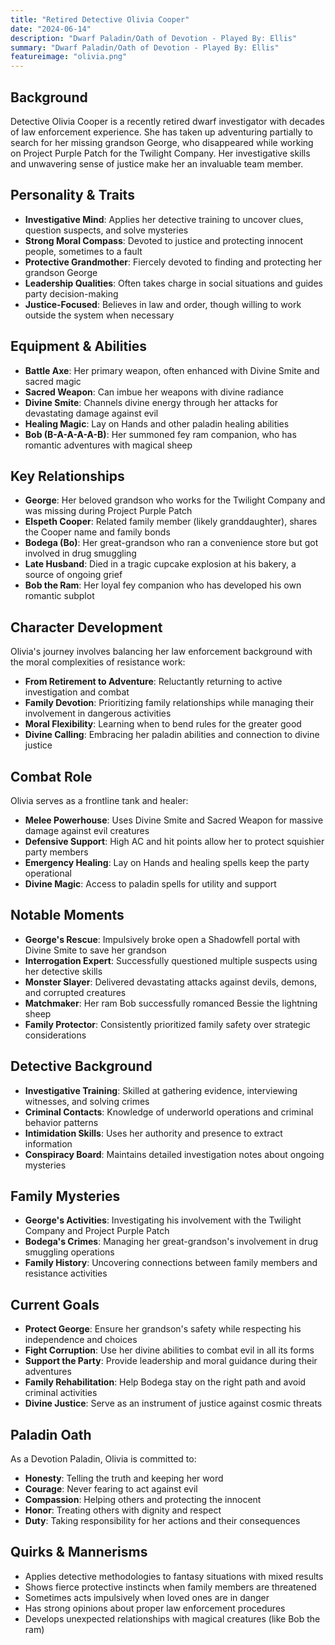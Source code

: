 ```yaml
---
title: "Retired Detective Olivia Cooper"
date: "2024-06-14"
description: "Dwarf Paladin/Oath of Devotion - Played By: Ellis"
summary: "Dwarf Paladin/Oath of Devotion - Played By: Ellis"
featureimage: "olivia.png"
---
```


## Background
Detective Olivia Cooper is a recently retired dwarf investigator with decades of law enforcement experience. She has taken up adventuring partially to search for her missing grandson George, who disappeared while working on Project Purple Patch for the Twilight Company. Her investigative skills and unwavering sense of justice make her an invaluable team member.

## Personality & Traits
- **Investigative Mind**: Applies her detective training to uncover clues, question suspects, and solve mysteries
- **Strong Moral Compass**: Devoted to justice and protecting innocent people, sometimes to a fault
- **Protective Grandmother**: Fiercely devoted to finding and protecting her grandson George
- **Leadership Qualities**: Often takes charge in social situations and guides party decision-making
- **Justice-Focused**: Believes in law and order, though willing to work outside the system when necessary

## Equipment & Abilities
- **Battle Axe**: Her primary weapon, often enhanced with Divine Smite and sacred magic
- **Sacred Weapon**: Can imbue her weapons with divine radiance
- **Divine Smite**: Channels divine energy through her attacks for devastating damage against evil
- **Healing Magic**: Lay on Hands and other paladin healing abilities
- **Bob (B-A-A-A-A-B)**: Her summoned fey ram companion, who has romantic adventures with magical sheep

## Key Relationships
- **George**: Her beloved grandson who works for the Twilight Company and was missing during Project Purple Patch
- **Elspeth Cooper**: Related family member (likely granddaughter), shares the Cooper name and family bonds
- **Bodega (Bo)**: Her great-grandson who ran a convenience store but got involved in drug smuggling
- **Late Husband**: Died in a tragic cupcake explosion at his bakery, a source of ongoing grief
- **Bob the Ram**: Her loyal fey companion who has developed his own romantic subplot

## Character Development
Olivia's journey involves balancing her law enforcement background with the moral complexities of resistance work:
- **From Retirement to Adventure**: Reluctantly returning to active investigation and combat
- **Family Devotion**: Prioritizing family relationships while managing their involvement in dangerous activities
- **Moral Flexibility**: Learning when to bend rules for the greater good
- **Divine Calling**: Embracing her paladin abilities and connection to divine justice

## Combat Role
Olivia serves as a frontline tank and healer:
- **Melee Powerhouse**: Uses Divine Smite and Sacred Weapon for massive damage against evil creatures
- **Defensive Support**: High AC and hit points allow her to protect squishier party members
- **Emergency Healing**: Lay on Hands and healing spells keep the party operational
- **Divine Magic**: Access to paladin spells for utility and support

## Notable Moments
- **George's Rescue**: Impulsively broke open a Shadowfell portal with Divine Smite to save her grandson
- **Interrogation Expert**: Successfully questioned multiple suspects using her detective skills
- **Monster Slayer**: Delivered devastating attacks against devils, demons, and corrupted creatures
- **Matchmaker**: Her ram Bob successfully romanced Bessie the lightning sheep
- **Family Protector**: Consistently prioritized family safety over strategic considerations

## Detective Background
- **Investigative Training**: Skilled at gathering evidence, interviewing witnesses, and solving crimes
- **Criminal Contacts**: Knowledge of underworld operations and criminal behavior patterns
- **Intimidation Skills**: Uses her authority and presence to extract information
- **Conspiracy Board**: Maintains detailed investigation notes about ongoing mysteries

## Family Mysteries
- **George's Activities**: Investigating his involvement with the Twilight Company and Project Purple Patch
- **Bodega's Crimes**: Managing her great-grandson's involvement in drug smuggling operations
- **Family History**: Uncovering connections between family members and resistance activities

## Current Goals
- **Protect George**: Ensure her grandson's safety while respecting his independence and choices
- **Fight Corruption**: Use her divine abilities to combat evil in all its forms
- **Support the Party**: Provide leadership and moral guidance during their adventures
- **Family Rehabilitation**: Help Bodega stay on the right path and avoid criminal activities
- **Divine Justice**: Serve as an instrument of justice against cosmic threats

## Paladin Oath
As a Devotion Paladin, Olivia is committed to:
- **Honesty**: Telling the truth and keeping her word
- **Courage**: Never fearing to act against evil
- **Compassion**: Helping others and protecting the innocent
- **Honor**: Treating others with dignity and respect
- **Duty**: Taking responsibility for her actions and their consequences

## Quirks & Mannerisms
- Applies detective methodologies to fantasy situations with mixed results
- Shows fierce protective instincts when family members are threatened
- Sometimes acts impulsively when loved ones are in danger
- Has strong opinions about proper law enforcement procedures
- Develops unexpected relationships with magical creatures (like Bob the ram)